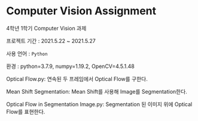 # Computer Vision Assignment

4학년 1학기 Computer Vision 과제

프로젝트 기간 : 2021.5.22 ~ 2021.5.27

사용 언어 : ```Python```

환경 : python=3.7.9, numpy=1.19.2, OpenCV=4.5.1.48

Optical Flow.py: 연속된 두 프레임에서 Optical Flow를 구한다.

Mean Shift Segmentation: Mean Shift를 사용해 Image를 Segmentation한다.

Optical Flow in Segmentation Image.py: Segmentation 된 이미지 위에 Optical Flow를 표현한다.
